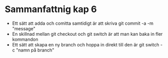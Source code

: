 # Sammanfattnig kap 6

- Ett sätt att adda och comitta samtidigt är att skriva git commit -a -m "message"
- En skillnad mellan git checkout och git switch är att man kan baka in fler kommandon
- Ett sätt att skapa en ny branch och hoppa in direkt till den är git switch -c "namn på branch"